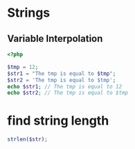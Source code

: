 # Strings

## Variable Interpolation

```php
<?php

$tmp = 12;
$str1 = "The tmp is equal to $tmp";
$str2 = 'The tmp is equal to $tmp';
echo $str1; // The tmp is equal to 12
echo $str2; // The tmp is equal to $tmp
```

# find string length

```php
strlen($str);
```
